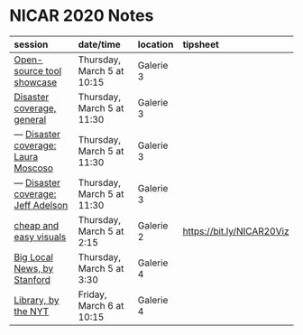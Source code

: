 # NICAR 2020 Notes

session | date/time | location | tipsheet
:-- | :-- | :-- | :--
[Open-source tool showcase](./disaster-coverage.md) | Thursday, March 5 at 10:15 | Galerie 3 | |
[Disaster coverage, general](./disaster-coverage.md) | Thursday, March 5 at 11:30 | Galerie 3 | |
&mdash; [Disaster coverage: Laura Moscoso](./disaster-coverage-moscoso.md) | Thursday, March 5 at 11:30 | Galerie 3 | |
&mdash; [Disaster coverage: Jeff Adelson](./disaster-coverage-adelson.md) | Thursday, March 5 at 11:30 | Galerie 3 | |
[cheap and easy visuals](./tools-you-can-use.md) | Thursday, March 5 at 2:15 | Galerie 2 | https://bit.ly/NICAR20Viz |
[Big Local News, by Stanford](./big-local-news-stanford.md) | Thursday, March 5 at 3:30 | Galerie 4 | |
[Library, by the NYT](./nyt-library.md) | Friday, March 6 at 10:15 | Galerie 4 | |
